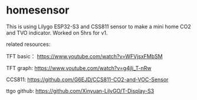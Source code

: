 # homesensor

This is using Lilygo ESP32-S3 and CSS811 sensor to make a mini home CO2 and TVO indicator.
Worked on 5hrs for v1.

related resources:

TFT basic： https://www.youtube.com/watch?v=WFVjsxFMbSM

TFT graph: https://www.youtube.com/watch?v=g4jlj_T-nRw

CCS811: https://github.com/G6EJD/CCS811-CO2-and-VOC-Sensor

ttgo github: https://github.com/Xinyuan-LilyGO/T-Display-S3
